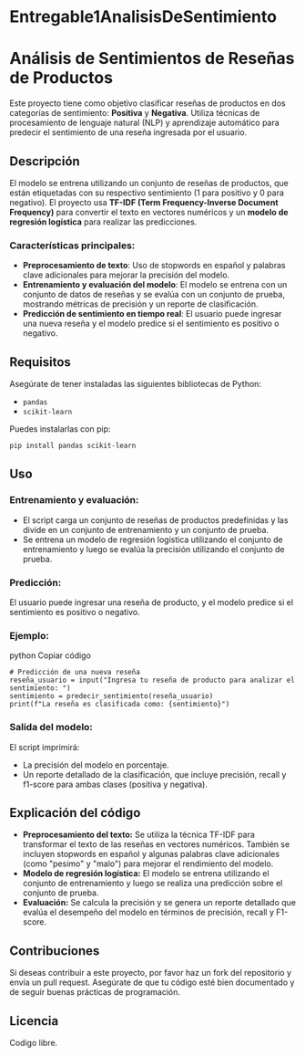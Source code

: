 # Entregable1AnalisisDeSentimiento

# Análisis de Sentimientos de Reseñas de Productos

Este proyecto tiene como objetivo clasificar reseñas de productos en dos categorías de sentimiento: **Positiva** y **Negativa**. Utiliza técnicas de procesamiento de lenguaje natural (NLP) y aprendizaje automático para predecir el sentimiento de una reseña ingresada por el usuario.

## Descripción

El modelo se entrena utilizando un conjunto de reseñas de productos, que están etiquetadas con su respectivo sentimiento (1 para positivo y 0 para negativo). El proyecto usa **TF-IDF (Term Frequency-Inverse Document Frequency)** para convertir el texto en vectores numéricos y un **modelo de regresión logística** para realizar las predicciones.

### Características principales:
- **Preprocesamiento de texto**: Uso de stopwords en español y palabras clave adicionales para mejorar la precisión del modelo.
- **Entrenamiento y evaluación del modelo**: El modelo se entrena con un conjunto de datos de reseñas y se evalúa con un conjunto de prueba, mostrando métricas de precisión y un reporte de clasificación.
- **Predicción de sentimiento en tiempo real**: El usuario puede ingresar una nueva reseña y el modelo predice si el sentimiento es positivo o negativo.

## Requisitos

Asegúrate de tener instaladas las siguientes bibliotecas de Python:

- `pandas`
- `scikit-learn`

Puedes instalarlas con pip:

```bash
pip install pandas scikit-learn

```
## Uso
### Entrenamiento y evaluación:
- El script carga un conjunto de reseñas de productos predefinidas y las divide en un conjunto de entrenamiento y un conjunto de prueba.
- Se entrena un modelo de regresión logística utilizando el conjunto de entrenamiento y luego se evalúa la precisión utilizando el conjunto de prueba.
### Predicción:
El usuario puede ingresar una reseña de producto, y el modelo predice si el sentimiento es positivo o negativo.

### Ejemplo:
python
Copiar código
```
# Predicción de una nueva reseña
reseña_usuario = input("Ingresa tu reseña de producto para analizar el sentimiento: ")
sentimiento = predecir_sentimiento(reseña_usuario)
print(f"La reseña es clasificada como: {sentimiento}")
```
### Salida del modelo:
El script imprimirá:

- La precisión del modelo en porcentaje.
- Un reporte detallado de la clasificación, que incluye precisión, recall y f1-score para ambas clases (positiva y negativa).

## Explicación del código
- **Preprocesamiento del texto:**
    Se utiliza la técnica TF-IDF para transformar el texto de las reseñas en vectores numéricos. También se incluyen stopwords en español y algunas palabras clave adicionales (como           "pesimo" y "malo") para mejorar el rendimiento del modelo.
- **Modelo de regresión logística:**
    El modelo se entrena utilizando el conjunto de entrenamiento y luego se realiza una predicción sobre el conjunto de prueba.
- **Evaluación:**
    Se calcula la precisión y se genera un reporte detallado que evalúa el desempeño del modelo en términos de precisión, recall y F1-score.

## Contribuciones
Si deseas contribuir a este proyecto, por favor haz un fork del repositorio y envía un pull request. Asegúrate de que tu código esté bien documentado y de seguir buenas prácticas de programación.

## Licencia
Codigo libre.
